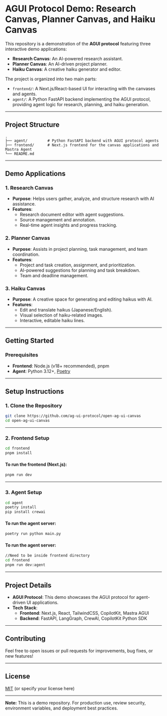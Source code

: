 # AGUI Protocol Demo: Research Canvas, Planner Canvas, and Haiku Canvas

This repository is a demonstration of the **AGUI protocol** featuring three interactive demo applications:

- **Research Canvas**: An AI-powered research assistant.
- **Planner Canvas**: An AI-driven project planner.
- **Haiku Canvas**: A creative haiku generator and editor.

The project is organized into two main parts:
- `frontend/`: A Next.js/React-based UI for interacting with the canvases and agents.
- `agent/`: A Python FastAPI backend implementing the AGUI protocol, providing agent logic for research, planning, and haiku generation.

---

## Project Structure

```
.
├── agent/         # Python FastAPI backend with AGUI protocol agents
├── frontend/      # Next.js frontend for the canvas applications and Mastra Agent
└── README.md
```

---

## Demo Applications

### 1. Research Canvas

- **Purpose**: Helps users gather, analyze, and structure research with AI assistance.
- **Features**:
  - Research document editor with agent suggestions.
  - Source management and annotation.
  - Real-time agent insights and progress tracking.

### 2. Planner Canvas

- **Purpose**: Assists in project planning, task management, and team coordination.
- **Features**:
  - Project and task creation, assignment, and prioritization.
  - AI-powered suggestions for planning and task breakdown.
  - Team and deadline management.

### 3. Haiku Canvas

- **Purpose**: A creative space for generating and editing haikus with AI.
- **Features**:
  - Edit and translate haikus (Japanese/English).
  - Visual selection of haiku-related images.
  - Interactive, editable haiku lines.

---

## Getting Started

### Prerequisites

- **Frontend**: Node.js (v18+ recommended), pnpm
- **Agent**: Python 3.12+, [Poetry](https://python-poetry.org/)

---

## Setup Instructions

### 1. Clone the Repository

```bash
git clone https://github.com/ag-ui-protocol/open-ag-ui-canvas
cd open-ag-ui-canvas
```

---

### 2. Frontend Setup

```bash
cd frontend
pnpm install
```

#### To run the frontend (Next.js):

```bash
pnpm run dev
```

---

### 3. Agent Setup

```bash
cd agent
poetry install
pip install crewai
```

#### To run the agent server:

```bash
poetry run python main.py
```

#### To run the agent server:

```bash
//Need to be inside frontend directory
cd frontend
pnpm run dev:agent
```


---

## Project Details

- **AGUI Protocol**: This demo showcases the AGUI protocol for agent-driven UI applications.
- **Tech Stack**:
  - **Frontend**: Next.js, React, TailwindCSS, CopilotKit, Mastra AGUI
  - **Backend**: FastAPI, LangGraph, CrewAI, CopilotKit Python SDK

---

## Contributing

Feel free to open issues or pull requests for improvements, bug fixes, or new features!

---

## License

[MIT](LICENSE) (or specify your license here)

---

**Note:** This is a demo repository. For production use, review security, environment variables, and deployment best practices.
